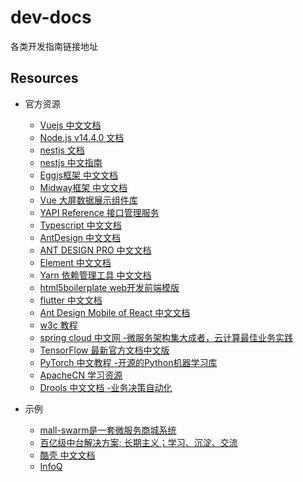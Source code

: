# dev-docs
各类开发指南链接地址

## Resources

- 官方资源
  - [Vuejs 中文文档](https://cn.vuejs.org/)
  - [Node.js v14.4.0 文档](http://nodejs.cn/api/)
  - [nestjs 文档](https://docs.nestjs.com/)
  - [nestjs 中文指南](https://docs.nestjs.com)
  - [Eggjs框架 中文文档](https://eggjs.org/zh-cn/intro/quickstart.html)
  - [Midway框架 中文文档](https://midwayjs.org/midway/)
  - [Vue 大屏数据展示组件库](http://datav.jiaminghi.com/)
  - [YAPI Reference 接口管理服务](https://hellosean1025.github.io/yapi/index.html)
  - [Typescript 中文文档](https://www.tslang.cn/docs/home.html)
  - [AntDesign 中文文档](https://ant.design/index-cn)
  - [ANT DESIGN PRO 中文文档](https://pro.ant.design/)
  - [Element 中文文档](https://element.eleme.cn/#/zh-CN)
  - [Yarn 依赖管理工具 中文文档](https://yarn.bootcss.com/)
  - [html5boilerplate web开发前端模版](https://www.bootcss.com/p/html5boilerplate/)
  - [flutter 中文文档](https://flutter.dev/docs)
  - [Ant Design Mobile of React 中文文档](https://mobile.ant.design/docs/react/introduce-cn)
  - [w3c 教程](https://www.w3cschool.cn/tutorial)
  - [spring cloud 中文网 -微服务架构集大成者，云计算最佳业务实践](https://www.springcloud.cc/)
  - [TensorFlow 最新官方文档中文版](https://tensorflow.juejin.im/get_started/)
  - [PyTorch 中文教程 -开源的Python机器学习库](https://pytorch.apachecn.org/)
  - [ApacheCN 学习资源](http://docs.apachecn.org/)
  - [Drools 中文文档 -业务决策自动化](http://ksoong.org/drools-examples/content/)


- 示例
  - [mall-swarm是一套微服务商城系统](https://github.com/macrozheng/mall-swarm)
  - [百亿级中台解决方案; 长期主义；学习、沉淀、交流](https://github.com/wolforest/wolf)
  - [酷壳 中文文档](https://coolshell.cn/)
  - [InfoQ ](https://www.infoq.cn/)


